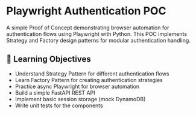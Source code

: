 # Playwright Authentication POC

A simple Proof of Concept demonstrating browser automation for authentication flows using Playwright with Python. This POC implements Strategy and Factory design patterns for modular authentication handling.

## 🎯 Learning Objectives

- Understand Strategy Pattern for different authentication flows
- Learn Factory Pattern for creating authentication strategies  
- Practice async Playwright for browser automation
- Build a simple FastAPI REST API
- Implement basic session storage (mock DynamoDB)
- Write unit tests for the components
